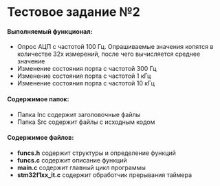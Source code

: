 # Тестовое задание №2
#### Выполняемый функционал:
- Опрос АЦП с частотой 100 Гц. Опрашиваемые значения копятся в количестве 32х измерений, после чего вычисляется среднее значение
- Изменение состояния порта с частотой 300 Гц
- Изменение состояния порта с частотой 1 кГц
- Изменение состояния порта с частотой 10 кГц
#### Содержимое папок:
- Папка Inc содержит заголовочные файлы
- Папка Src содержит файлы с исходным кодом
#### Содержимое файлов:
- **funcs.h** содержит структуры и определение функций
- **funcs.c** содержит описание функций
- **main.c** содержит главный цикл программы
- **stm32f1xx_it.c** содержит обработчик прерывания таймера